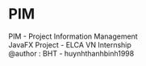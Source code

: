 # PIM
PIM - Project Information Management<br>
JavaFX Project - ELCA VN Internship<br>
@author : BHT - huynhthanhbinh1998<br>
